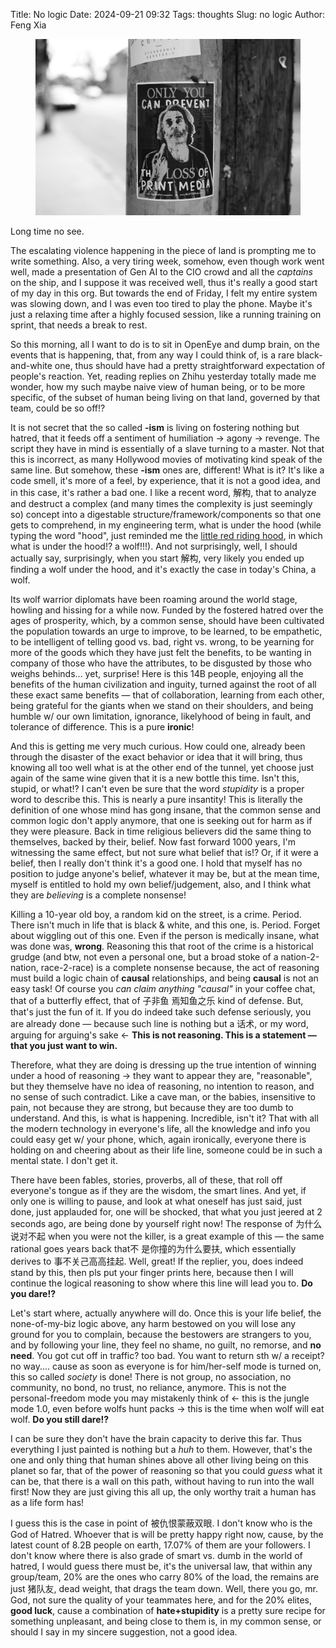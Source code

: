 Title: No logic
Date: 2024-09-21 09:32
Tags: thoughts
Slug: no logic
Author: Feng Xia

<figure class="col s6">
  <img src="images/DSC_5191.JPG"/>
</figure>

Long time no see.

The escalating violence happening in the piece of land is prompting me
to write something. Also, a very tiring week, somehow, even though
work went well, made a presentation of Gen AI to the CIO crowd and all
the _captains_ on the ship, and I suppose it was received well, thus
it's really a good start of my day in this org. But towards the end of
Friday, I felt my entire system was slowing down, and I was even too
tired to play the phone. Maybe it's just a relaxing time after a
highly focused session, like a running training on sprint, that needs
a break to rest.

So this morning, all I want to do is to sit in OpenEye and dump brain,
on the events that is happening, that, from any way I could think of,
is a rare black-and-white one, thus should have had a pretty
straightforward expectation of people's reaction. Yet, reading replies
on Zhihu yesterday totally made me wonder, how my such maybe naive
view of human being, or to be more specific, of the subset of human
being living on that land, governed by that team, could be so off!?

It is not secret that the so called **-ism** is living on fostering
nothing but hatred, that it feeds off a sentiment of humiliation
&rarr; agony &rarr; revenge. The script they have in mind is
essentially of a slave turning to a master. Not that this is
incorrect, as many Hollywood movies of motivating kind speak of the
same line. But somehow, these **-ism** ones are, different! What is
it? It's like a code smell, it's more of a feel, by experience, that
it is not a good idea, and in this case, it's rather a bad one. I like
a recent word, 解构, that to analyze and destruct a complex (and many
times the complexity is just seemingly so) concept into a digestable
structure/framework/components so that one gets to comprehend, in my
engineering term, what is under the hood (while typing the word
"hood", just reminded me the [little red riding
hood](https://en.wikipedia.org/wiki/Little_Red_Riding_Hood), in which
what is under the hood!? a wolf!!!). And not surprisingly, well, I
should actually say, surprisingly, when you start 解构, very likely
you ended up finding a wolf under the hood, and it's exactly the case
in today's China, a wolf.

Its wolf warrior diplomats have been roaming around the world stage,
howling and hissing for a while now. Funded by the fostered hatred
over the ages of prosperity, which, by a common sense, should have
been cultivated the population towards an urge to improve, to be
learned, to be empathetic, to be intelligent of telling good vs. bad,
right vs. wrong, to be yearning for more of the goods which they have
just felt the benefits, to be wanting in company of those who have the
attributes, to be disgusted by those who weighs behinds... yet,
surprise! Here is this 14B people, enjoying all the benefits of the
human civilization and inguity, turned against the root of all these
exact same benefits &mdash; that of collaboration, learning from each
other, being grateful for the giants when we stand on their shoulders,
and being humble w/ our own limitation, ignorance, likelyhood of being
in fault, and tolerance of difference. This is a pure **ironic**!

And this is getting me very much curious. How could one, already
been through the disaster of the exact behavior or idea that it will
bring, thus knowing all too well what is at the other end of the
tunnel, yet choose just again of the same wine given that it is a new
bottle this time. Isn't this, stupid, or what!? I can't even be sure
that the word _stupidity_ is a proper word to describe this. This is
nearly a pure insantity!  This is literally the definition of one
whose mind has gong insane, that the common sense and common logic
don't apply anymore, that one is seeking out for harm as if they were
pleasure. Back in time religious believers did the same thing to themselves, backed
by their, belief. Now fast forward 1000 years, I'm witnessing the same
effect, but not sure what belief that is!? Or, if it were a belief,
then I really don't think it's a good one. I hold that myself has no
position to judge anyone's belief, whatever it may be, but at the mean
time, myself is entitled to hold my own belief/judgement, also, and I
think what they are _believing_ is a complete nonsense!

Killing a 10-year old boy, a random kid on the street, is a
crime. Period. There isn't much in life that is black & white, and
this one, is. Period. Forget about wiggling out of this one. Even if
the person is medically insane, what was done was,
**wrong**. Reasoning this that root of the crime is a historical
grudge (and btw, not even a personal one, but a broad stoke of a
nation-2-nation, race-2-race) is a complete nonsense because, the act
of reasoning must build a logic chain of **causal**
relationships, and being **causal** is not an easy task! Of course you
_can claim anything "causal"_ in your coffee chat, that of a butterfly
effect, that of 子非鱼 焉知鱼之乐 kind of defense. But, that's just
the fun of it. If you do indeed take such defense seriously, you are
already done &mdash; because such line is nothing but a 话术, or my
word, arguing for arguing's sake &larr; **This is not reasoning. This
is a statement &mdash; that you just want to win.**

Therefore, what they are doing is dressing up the true intention of
winning under a hood of reasoning &rarr; they want to appear they are,
"reasonable", but they themselve have no idea of reasoning, no
intention to reason, and no sense of such contradict. Like a cave man,
or the babies, insensitive to pain, not because they are strong, but
because they are too dumb to understand. And this, is what is
happening. Incredible, isn't it? That with all the modern technology
in everyone's life, all the knowledge and info you could easy get w/
your phone, which, again ironically, everyone there is holding on and
cheering about as their life line, someone could be in such a mental
state. I don't get it.

There have been fables, stories, proverbs, all of these, that roll off
everyone's tongue as if they are the wisdom, the smart lines. And yet,
if only one is willing to pause, and look at what oneself has just
said, just done, just applauded for, one will be shocked, that what
you just jeered at 2 seconds ago, are being done by yourself right
now! The response of 为什么说对不起 when you were not the killer, is a
great example of this &mdash; the same rational goes years back that不
是你撞的为什么要扶, which essentially derives to 事不关己高高挂起.
Well, great! If the replier, you, does indeed stand by this, then pls
put your finger prints here, because then I will continue the logical
reasoning to show where this line will lead you to. **Do you dare!?**

Let's start where, actually anywhere will do. Once this is your life
belief, the none-of-my-biz logic above, any harm bestowed on you will
lose any ground for you to complain, because the bestowers are
strangers to you, and by following your line, they feel no shame, no
guilt, no remorse, and **no need**. You got cut off in traffic? too
bad. You want to return sth w/ a receipt? no way.... cause as soon as
everyone is for him/her-self mode is turned on, this so called
_society_ is done! There is not group, no association, no community,
no bond, no trust, no reliance, anymore. This is not the
personal-freedom mode you may mistakenly think of &larr; this is the
jungle mode 1.0, even before wolfs hunt packs &rarr; this is the time
when wolf will eat wolf. **Do you still dare!?**

I can be sure they don't have the brain capacity to derive this
far. Thus everything I just painted is nothing but a _huh_ to
them. However, that's the one and only thing that human shines above
all other living being on this planet so far, that of the power of
reasoning so that you could _guess_ what it can be, that there is a
wall on this path, without having to run into the wall first! Now they
are just giving this all up, the only worthy trait a human has as a life
form has!

I guess this is the case in point of 被仇恨蒙蔽双眼. I don't know who
is the God of Hatred. Whoever that is will be pretty happy right now,
cause, by the latest count of 8.2B people on earth, 17.07% of them are
your followers. I don't know where there is also grade of smart
vs. dumb in the world of hatred, I would guess there must be, it's the
universal law, that within any group/team, 20% are the ones who carry
80% of the load, the remains are just 猪队友, dead weight, that drags
the team down. Well, there you go, mr. God, not sure the quality of
your teammates here, and for the 20% elites, **good luck**, cause a
combination of **hate+stupidity** is a pretty sure recipe for
something unpleasant, and being close to them is, in my common sense,
or should I say in my sincere suggestion, not a good idea.

